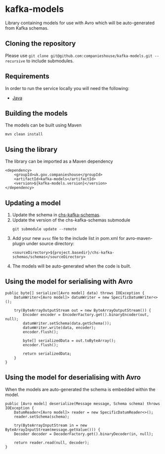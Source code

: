 kafka-models
=====================

Library containing models for use with Avro which will be auto-generated from Kafka schemas.

Cloning the repository
------------

Please use `git clone git@github.com:companieshouse/kafka-models.git --recursive` to include submodules.

Requirements
------------

In order to run the service locally you will need the following:

- [Java](http://www.oracle.com/technetwork/java/javase/downloads/jdk8-downloads-2133151.html)

Building the models 
------------

The models can be built using Maven

```
mvn clean install
```

Using the library
------------

The library can be imported as a Maven dependency

```
<dependency>
    <groupId>uk.gov.companieshouse</groupId>
    <artifactId>kafka-models</artifactId>
    <version>${kafka-models.version}</version>
</dependency>
```

Updating a model
------------

1. Update the schema in [chs-kafka-schemas](https://github.com/companieshouse/chs-kafka-schemas).
2. Update the version of the chs-kafka-schemas submodule
   ```
   git submodule update --remote
   ```
3. Add your new `avsc` file to the include list in pom.xml for avro-maven-plugin under source directory:
   ```
   <sourceDirectory>${project.basedir}/chs-kafka-schemas/schemas</sourceDirectory>
   ```
4. The models will be auto-generated when the code is built.

Using the model for serialising with Avro
------------

```
public byte[] serialize([Avro model] data) throws IOException {
    DatumWriter<[Avro model]> datumWriter = new SpecificDatumWriter<>();

    try(ByteArrayOutputStream out = new ByteArrayOutputStream()) {
        Encoder encoder = EncoderFactory.get().binaryEncoder(out, null);
        datumWriter.setSchema(data.getSchema());
        datumWriter.write(data, encoder);
        encoder.flush();

        byte[] serializedData = out.toByteArray();
        encoder.flush();

        return serializedData;
    }
}
```

Using the model for deserialising with Avro
------------

When the models are auto-generated the schema is embedded within the model.

```
public [Avro model] deserialize(Message message, Schema schema) throws IOException {
    DatumReader<[Avro model]> reader = new SpecificDatumReader<>();
    reader.setSchema(schema);

    try(ByteArrayInputStream in = new ByteArrayInputStream(message.getValue())) {
    Decoder decoder = DecoderFactory.get().binaryDecoder(in, null);

    return reader.read(null, decoder);
}
```
